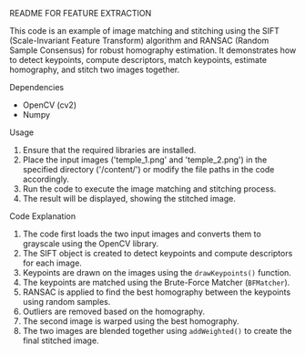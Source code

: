 README FOR FEATURE EXTRACTION

This code is an example of image matching and stitching using the SIFT (Scale-Invariant Feature Transform) algorithm and RANSAC (Random Sample Consensus) for robust homography estimation. It demonstrates how to detect keypoints, compute descriptors, match keypoints, estimate homography, and stitch two images together.

Dependencies
- OpenCV (cv2)
- Numpy

Usage
1. Ensure that the required libraries are installed.
2. Place the input images ('temple_1.png' and 'temple_2.png') in the specified directory ('/content/') or modify the file paths in the code accordingly.
3. Run the code to execute the image matching and stitching process.
4. The result will be displayed, showing the stitched image.

Code Explanation
1. The code first loads the two input images and converts them to grayscale using the OpenCV library.
2. The SIFT object is created to detect keypoints and compute descriptors for each image.
3. Keypoints are drawn on the images using the `drawKeypoints()` function.
4. The keypoints are matched using the Brute-Force Matcher (`BFMatcher`).
5. RANSAC is applied to find the best homography between the keypoints using random samples.
6. Outliers are removed based on the homography.
7. The second image is warped using the best homography.
8. The two images are blended together using `addWeighted()` to create the final stitched image.